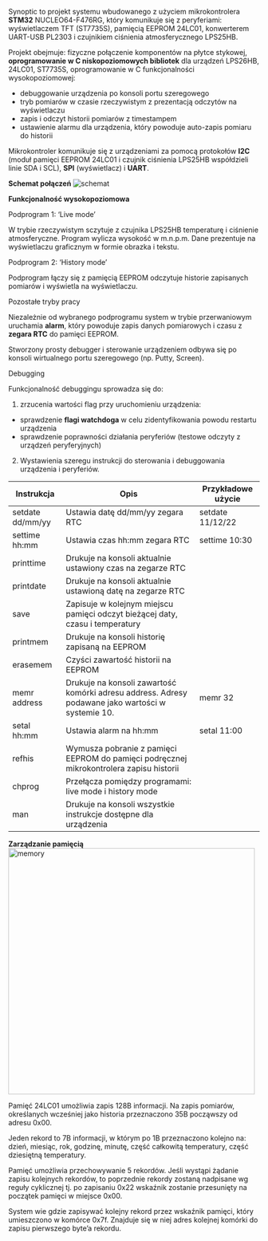Synoptic to projekt systemu wbudowanego z użyciem mikrokontrolera **STM32** NUCLEO64-F476RG, który komunikuje się z peryferiami: wyświetlaczem TFT (ST7735S), pamięcią EEPROM 24LC01, konwerterem UART-USB PL2303 i czujnikiem ciśnienia atmosferycznego LPS25HB.

Projekt obejmuje: fizyczne połączenie komponentów na płytce stykowej, **oprogramowanie w C niskopoziomowych bibliotek** dla urządzeń LPS26HB, 24LC01, ST7735S, oprogramowanie w C funkcjonalności wysokopoziomowej: 

- debuggowanie urządzenia po konsoli portu szeregowego
- tryb pomiarów w czasie rzeczywistym z prezentacją odczytów na wyświetlaczu
- zapis i odczyt historii pomiarów z timestampem
- ustawienie alarmu dla urządzenia, który powoduje auto-zapis pomiaru do historii

Mikrokontroler komunikuje się z urządzeniami za pomocą protokołów **I2C** (moduł pamięci EEPROM 24LC01 i czujnik ciśnienia LPS25HB współdzieli linie SDA i SCL), **SPI** (wyświetlacz) i **UART**.

**Schemat połączeń**
![schemat](https://user-images.githubusercontent.com/106841261/179467229-f1d3b543-00c1-4221-a203-384294190a52.png)

**Funkcjonalność wysokopoziomowa**

Podprogram 1: ‘Live mode’

W trybie rzeczywistym sczytuje z czujnika LPS25HB temperaturę i ciśnienie atmosferyczne. Program wylicza wysokość w m.n.p.m. Dane prezentuje na wyświetlaczu graficznym w formie obrazka i tekstu.

Podprogram 2: ‘History mode’

Podprogram łączy się z pamięcią EEPROM odczytuje historie zapisanych pomiarów i wyświetla na wyświetlaczu. 

Pozostałe tryby pracy

Niezależnie od wybranego podprogramu system w trybie przerwaniowym uruchamia **alarm**, który powoduje zapis danych pomiarowych i czasu z **zegara RTC** do pamięci EEPROM. 

Stworzony prosty debugger i sterowanie urządzeniem odbywa się po konsoli wirtualnego portu szeregowego (np. Putty, Screen). 

Debugging

Funkcjonalność debuggingu sprowadza się do:

1. zrzucenia wartości flag przy uruchomieniu urządzenia:

- sprawdzenie **flagi watchdoga** w celu zidentyfikowania powodu restartu urządzenia
- sprawdzenie poprawności działania peryferiów (testowe odczyty z urządzeń peryferyjnych)
2. Wystawienia szeregu instrukcji do sterowania i debuggowania urządzenia i peryferiów.

| Instrukcja | Opis | Przykładowe użycie |
| --- | --- | --- |
| setdate dd/mm/yy | Ustawia datę dd/mm/yy zegara RTC | setdate 11/12/22 |
| settime hh:mm | Ustawia czas hh:mm zegara RTC | settime 10:30 |
| printtime | Drukuje na konsoli aktualnie ustawiony czas na zegarze RTC |  |
| printdate | Drukuje na konsoli aktualnie ustawioną datę na zegarze RTC |  |
| save | Zapisuje w kolejnym miejscu pamięci odczyt bieżącej daty, czasu i temperatury |  |
| printmem | Drukuje na konsoli historię zapisaną na EEPROM |  |
| erasemem | Czyści zawartość historii na EEPROM |  |
| memr address | Drukuje na konsoli zawartość komórki adresu address. Adresy podawane jako wartości w systemie 10. | memr 32 |
| setal hh:mm | Ustawia alarm na hh:mm | setal 11:00 |
| refhis | Wymusza pobranie z pamięci EEPROM do pamięci podręcznej mikrokontrolera zapisu historii |  |
| chprog | Przełącza pomiędzy programami: live mode i history mode |  |
| man | Drukuje na konsoli wszystkie instrukcje dostępne dla urządzenia |  |

**Zarządzanie pamięcią**
<img width="494" alt="memory" src="https://user-images.githubusercontent.com/106841261/179468684-8faf6774-02f8-4b0f-a1a5-7d7348af77af.png">

Pamięć 24LC01 umożliwia zapis 128B informacji. Na zapis pomiarów, określanych wcześniej jako historia przeznaczono 35B począwszy od adresu 0x00.

Jeden rekord to 7B informacji, w którym po 1B przeznaczono kolejno na: dzień, miesiąc, rok, godzinę, minutę, część całkowitą temperatury, część dziesiętną temperatury. 

Pamięć umożliwia przechowywanie 5 rekordów. Jeśli wystąpi żądanie zapisu kolejnych rekordów, to poprzednie rekordy zostaną nadpisane wg reguły cyklicznej tj. po zapisaniu 0x22 wskaźnik zostanie przesunięty na początek pamięci w miejsce 0x00.

System wie gdzie zapisywać kolejny rekord przez wskaźnik pamięci, który umieszczono w komórce 0x7f. Znajduje się w niej adres kolejnej komórki do zapisu pierwszego byte’a rekordu.


